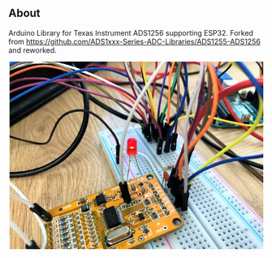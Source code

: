 ## About

Arduino Library for Texas Instrument ADS1256 supporting ESP32. Forked from https://github.com/ADS1xxx-Series-ADC-Libraries/ADS1255-ADS1256 and reworked.

<p align="center">
  <img width="500" alt="ADS1256 ADC 24 bit with Arduino UNO" src="img/ADS1256_Arduino_ESP32.jpg">
</p>

